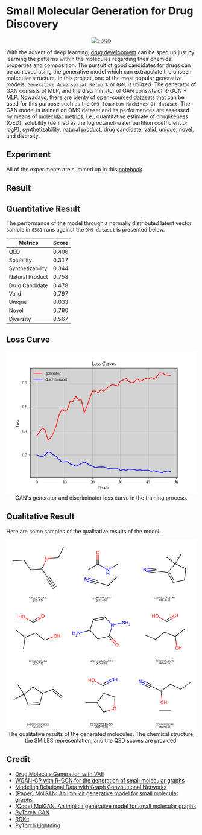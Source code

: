# Small Molecular Generation for Drug Discovery


 <div align="center">
    <a href="https://colab.research.google.com/github/reshalfahsi/molecular-generation-drug-discovery/blob/master/Small_Molecular_Graph_Generation_for_Drug_Discovery.ipynb"><img src="https://colab.research.google.com/assets/colab-badge.svg" alt="colab"></a>
    <br />
 </div>


With the advent of deep learning, [drug development](https://en.wikipedia.org/wiki/Drug_development) can be sped up just by learning the patterns within the molecules regarding their chemical properties and composition. The pursuit of good candidates for drugs can be achieved using the generative model which can extrapolate the unseen molecular structure. In this project, one of the most popular generative models, ``Generative Adversarial Network`` or ``GAN``, is utilized. The generator of GAN consists of MLP, and the discriminator of GAN consists of R-GCN + MLP. Nowadays, there are plenty of open-sourced datasets that can be used for this purpose such as the ``QM9 (Quantum Machines 9) dataset``. The GAN model is trained on QM9 dataset and its performances are assessed by means of [molecular metrics](https://github.com/nicola-decao/MolGAN/blob/master/utils/molecular_metrics.py), i.e., quantitative estimate of druglikeness (QED), solubility (defined as the log octanol-water partition coefficient or logP), synthetizability, natural product, drug candidate, valid, unique, novel, and diversity.


## Experiment


All of the experiments are summed up in this [notebook](https://github.com/reshalfahsi/molecular-generation-drug-discovery/blob/master/Small_Molecular_Graph_Generation_for_Drug_Discovery.ipynb).


## Result

## Quantitative Result

The performance of the model through a normally distributed latent vector sample in ``6561`` runs against the ``QM9 dataset`` is presented below.

Metrics | Score |
------------ | ------------- |
QED |  0.406 |
Solubility | 0.317 |
Synthetizability | 0.344 |
Natural Product | 0.758 |
Drug Candidate | 0.478 |
Valid | 0.797 |
Unique | 0.033 |
Novel | 0.790 |
Diversity | 0.567 |


## Loss Curve

<p align="center"> <img src="https://github.com/reshalfahsi/molecular-generation-drug-discovery/blob/master/assets/loss_curve.png" alt="loss_curve" > <br /> GAN's generator and discriminator loss curve in the training process. </p>


## Qualitative Result

Here are some samples of the qualitative results of the model.

<p align="center"> <img src="https://github.com/reshalfahsi/molecular-generation-drug-discovery/blob/master/assets/qualitative_result.png" alt="qualitative_result" > <br /> The qualitative results of the generated molecules. The chemical structure, the SMILES representation, and the QED scores are provided. </p>


## Credit

- [Drug Molecule Generation with VAE](https://keras.io/examples/generative/molecule_generation/)
- [WGAN-GP with R-GCN for the generation of small molecular graphs](https://keras.io/examples/generative/wgan-graphs/)
- [Modeling Relational Data with Graph Convolutional Networks](https://arxiv.org/abs/1703.06103)
- [(Paper) MolGAN: An implicit generative model for small molecular graphs](https://arxiv.org/abs/1805.11973)
- [(Code) MolGAN: An implicit generative model for small molecular graphs](https://github.com/nicola-decao/MolGAN)
- [PyTorch-GAN](https://github.com/eriklindernoren/PyTorch-GAN)
- [RDKit](https://github.com/rdkit/rdkit)
- [PyTorch Lightning](https://lightning.ai/docs/pytorch/latest/)
